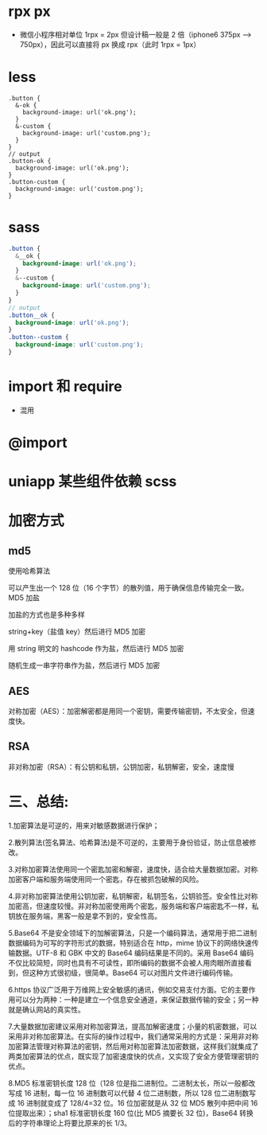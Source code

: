 # rpx px

- 微信小程序相对单位
  1rpx = 2px
  但设计稿一般是 2 倍（iphone6 375px --> 750px），因此可以直接将 px 换成 rpx（此时 1rpx = 1px）

# less

```less
.button {
  &-ok {
    background-image: url('ok.png');
  }
  &-custom {
    background-image: url('custom.png');
  }
}
// output
.button-ok {
  background-image: url('ok.png');
}
.button-custom {
  background-image: url('custom.png');
}
```

# sass

```scss
.button {
  &__ok {
    background-image: url('ok.png');
  }
  &--custom {
    background-image: url('custom.png');
  }
}
// output
.button__ok {
  background-image: url('ok.png');
}
.button--custom {
  background-image: url('custom.png');
}
```

# import 和 require

- 混用

# @import

# uniapp 某些组件依赖 scss

# 加密方式

## md5

使用哈希算法

可以产生出一个 128 位（16 个字节）的散列值，用于确保信息传输完全一致。
MD5 加盐

加盐的方式也是多种多样

string+key（盐值 key）然后进行 MD5 加密

用 string 明文的 hashcode 作为盐，然后进行 MD5 加密

随机生成一串字符串作为盐，然后进行 MD5 加密

## AES

对称加密（AES）：加密解密都是用同一个密钥，需要传输密钥，不太安全，但速度快。

## RSA

非对称加密（RSA）：有公钥和私钥，公钥加密，私钥解密，安全，速度慢

# 三、总结:

1.加密算法是可逆的，用来对敏感数据进行保护；

2.散列算法(签名算法、哈希算法)是不可逆的，主要用于身份验证，防止信息被修改。

3.对称加密算法使用同一个密匙加密和解密，速度快，适合给大量数据加密。对称加密客户端和服务端使用同一个密匙，存在被抓包破解的风险。

4.非对称加密算法使用公钥加密，私钥解密，私钥签名，公钥验签。安全性比对称加密高，但速度较慢。非对称加密使用两个密匙，服务端和客户端密匙不一样，私钥放在服务端，黑客一般是拿不到的，安全性高。

5.Base64 不是安全领域下的加解密算法，只是一个编码算法，通常用于把二进制数据编码为可写的字符形式的数据，特别适合在 http，mime 协议下的网络快速传输数据。UTF-8 和 GBK 中文的 Base64 编码结果是不同的。采用 Base64 编码不仅比较简短，同时也具有不可读性，即所编码的数据不会被人用肉眼所直接看到，但这种方式很初级，很简单。Base64 可以对图片文件进行编码传输。

6.https 协议广泛用于万维网上安全敏感的通讯，例如交易支付方面。它的主要作用可以分为两种：一种是建立一个信息安全通道，来保证数据传输的安全；另一种就是确认网站的真实性。

7.大量数据加密建议采用对称加密算法，提高加解密速度；小量的机密数据，可以采用非对称加密算法。在实际的操作过程中，我们通常采用的方式是：采用非对称加密算法管理对称算法的密钥，然后用对称加密算法加密数据，这样我们就集成了两类加密算法的优点，既实现了加密速度快的优点，又实现了安全方便管理密钥的优点。

8.MD5 标准密钥长度 128 位（128 位是指二进制位。二进制太长，所以一般都改写成 16 进制，每一位 16 进制数可以代替 4 位二进制数，所以 128 位二进制数写成 16 进制就变成了 128/4=32 位。16 位加密就是从 32 位 MD5 散列中把中间 16 位提取出来）；sha1 标准密钥长度 160 位(比 MD5 摘要长 32 位)，Base64 转换后的字符串理论上将要比原来的长 1/3。

